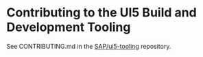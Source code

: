 # Contributing to the UI5 Build and Development Tooling

See CONTRIBUTING.md in the [SAP/ui5-tooling](https://github.com/SAP/ui5-tooling/blob/master/CONTRIBUTING.md) repository.